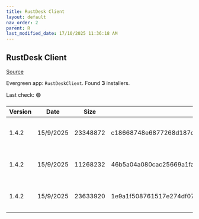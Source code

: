 ```yaml
---
title: RustDesk Client
layout: default
nav_order: 2
parent: R
last_modified_date: 17/10/2025 11:36:18 AM
---
```


## RustDesk Client

[Source](https://rustdesk.com/docs/en/self-host/client-deployment/)

Evergreen app: `RustDeskClient`. Found **3** installers.

Last check: 🟢

| Version | Date      | Size     | Sha256                                                           | Architecture | InstallerType | Type | URI                                                                                                                                                                                      |
| ------- | --------- | -------- | ---------------------------------------------------------------- | ------------ | ------------- | ---- | ---------------------------------------------------------------------------------------------------------------------------------------------------------------------------------------- |
| 1.4.2   | 15/9/2025 | 23348872 | c18668748e6877268d187dc5974da49fa207e4cd46d75200c293c3ccdddad2dc | x64          | Default       | exe  | [https://github.com/rustdesk/rustdesk/releases/download/1.4.2/rustdesk-1.4.2-x86_64.exe](https://github.com/rustdesk/rustdesk/releases/download/1.4.2/rustdesk-1.4.2-x86_64.exe)         |
| 1.4.2   | 15/9/2025 | 11268232 | 46b5a04a080cac25669a1fa42f5d39113c88431cdd0da445398bcd7fa742416a | x86          | Default       | exe  | [https://github.com/rustdesk/rustdesk/releases/download/1.4.2/rustdesk-1.4.2-x86-sciter.exe](https://github.com/rustdesk/rustdesk/releases/download/1.4.2/rustdesk-1.4.2-x86-sciter.exe) |
| 1.4.2   | 15/9/2025 | 23633920 | 1e9a1f508761517e274df07f12169bd2b125c22fd189b86cbc3c1c5f363f2160 | x64          | Default       | msi  | [https://github.com/rustdesk/rustdesk/releases/download/1.4.2/rustdesk-1.4.2-x86_64.msi](https://github.com/rustdesk/rustdesk/releases/download/1.4.2/rustdesk-1.4.2-x86_64.msi)         |
